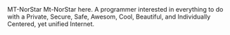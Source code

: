 <html>
<head>
MT-NorStar
</html>
<body>
Mt-NorStar here. A programmer interested in everything to do with a Private, Secure, Safe, Awesom, Cool, Beautiful, and Individually Centered, yet unified Internet. 
</body>
</html>
